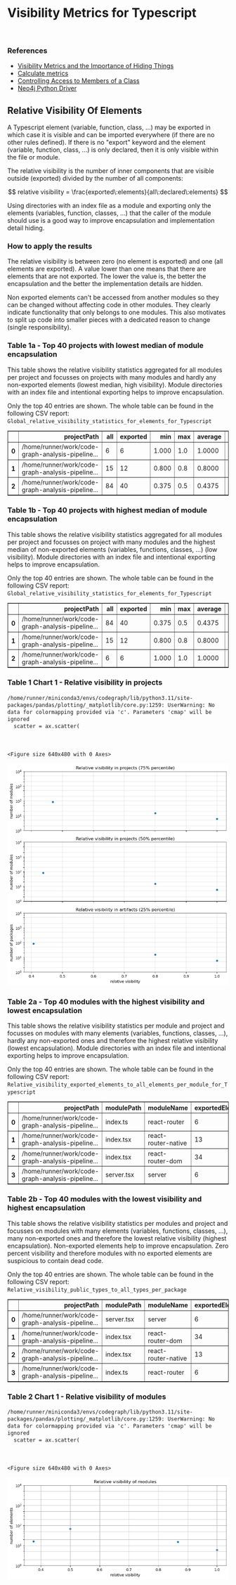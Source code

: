 # Visibility Metrics for Typescript
<br>  

### References
- [Visibility Metrics and the Importance of Hiding Things](https://dzone.com/articles/visibility-metrics-and-the-importance-of-hiding-th)
- [Calculate metrics](https://101.jqassistant.org/calculate-metrics/index.html)
- [Controlling Access to Members of a Class](https://docs.oracle.com/javase/tutorial/java/javaOO/accesscontrol.html)
- [Neo4j Python Driver](https://neo4j.com/docs/api/python-driver/current)









## Relative Visibility Of Elements

A Typescript element (variable, function, class, ...) may be exported in which case it is visible and can be imported everywhere (if there are no other rules defined). If there is no "export" keyword and the element (variable, function, class, ...) is only declared, then it is only visible within the file or module.

The relative visibility is the number of inner components that are visible outside (exported) divided by the number of all components:

$$ relative visibility = \frac{exported\:elements}{all\:declared\:elements} $$

Using directories with an index file as a module and exporting only the elements (variables, function, classes, ...) that the caller of the module should use is a good way to improve encapsulation and implementation detail hiding.

### How to apply the results

The relative visibility is between zero (no element is exported) and one (all elements are exported). A value lower than one means that there are elements that are not exported. The lower the value is, the better the encapsulation and the better the implementation details are hidden. 

Non exported elements can't be accessed from another modules so they can be changed without affecting code in other modules. They clearly indicate functionality that only belongs to one modules. This also motivates to split up code into smaller pieces with a dedicated reason to change (single responsibility).

### Table 1a - Top 40 projects with lowest median of module encapsulation

This table shows the relative visibility statistics aggregated for all modules per project and focusses on projects with many modules and hardly any non-exported elements (lowest median, high visibility). Module directories with an index file and intentional exporting helps to improve encapsulation.

Only the top 40 entries are shown. The whole table can be found in the following CSV report:  
`Global_relative_visibility_statistics_for_elements_for_Typescript`




<div>
<table border="1" class="dataframe">
  <thead>
    <tr style="text-align: right;">
      <th></th>
      <th>projectPath</th>
      <th>all</th>
      <th>exported</th>
      <th>min</th>
      <th>max</th>
      <th>average</th>
      <th>percentile25</th>
      <th>percentile50</th>
      <th>percentile75</th>
      <th>percentile90</th>
      <th>percentile95</th>
      <th>percentile99</th>
    </tr>
  </thead>
  <tbody>
    <tr>
      <th>0</th>
      <td>/home/runner/work/code-graph-analysis-pipeline...</td>
      <td>6</td>
      <td>6</td>
      <td>1.000</td>
      <td>1.0</td>
      <td>1.0000</td>
      <td>1.00000</td>
      <td>1.0000</td>
      <td>1.00000</td>
      <td>1.0000</td>
      <td>1.00000</td>
      <td>1.00000</td>
    </tr>
    <tr>
      <th>1</th>
      <td>/home/runner/work/code-graph-analysis-pipeline...</td>
      <td>15</td>
      <td>12</td>
      <td>0.800</td>
      <td>0.8</td>
      <td>0.8000</td>
      <td>0.80000</td>
      <td>0.8000</td>
      <td>0.80000</td>
      <td>0.8000</td>
      <td>0.80000</td>
      <td>0.80000</td>
    </tr>
    <tr>
      <th>2</th>
      <td>/home/runner/work/code-graph-analysis-pipeline...</td>
      <td>84</td>
      <td>40</td>
      <td>0.375</td>
      <td>0.5</td>
      <td>0.4375</td>
      <td>0.40625</td>
      <td>0.4375</td>
      <td>0.46875</td>
      <td>0.4875</td>
      <td>0.49375</td>
      <td>0.49875</td>
    </tr>
  </tbody>
</table>
</div>



### Table 1b - Top 40 projects with highest median of module encapsulation

This table shows the relative visibility statistics aggregated for all modules per project and focusses on project with many modules and the highest median of non-exported elements (variables, functions, classes, ...) (low visibility). Module directories with an index file and intentional exporting helps to improve encapsulation.

Only the top 40 entries are shown. The whole table can be found in the following CSV report:  
`Global_relative_visibility_statistics_for_elements_for_Typescript`




<div>
<table border="1" class="dataframe">
  <thead>
    <tr style="text-align: right;">
      <th></th>
      <th>projectPath</th>
      <th>all</th>
      <th>exported</th>
      <th>min</th>
      <th>max</th>
      <th>average</th>
      <th>percentile25</th>
      <th>percentile50</th>
      <th>percentile75</th>
      <th>percentile90</th>
      <th>percentile95</th>
      <th>percentile99</th>
    </tr>
  </thead>
  <tbody>
    <tr>
      <th>0</th>
      <td>/home/runner/work/code-graph-analysis-pipeline...</td>
      <td>84</td>
      <td>40</td>
      <td>0.375</td>
      <td>0.5</td>
      <td>0.4375</td>
      <td>0.40625</td>
      <td>0.4375</td>
      <td>0.46875</td>
      <td>0.4875</td>
      <td>0.49375</td>
      <td>0.49875</td>
    </tr>
    <tr>
      <th>1</th>
      <td>/home/runner/work/code-graph-analysis-pipeline...</td>
      <td>15</td>
      <td>12</td>
      <td>0.800</td>
      <td>0.8</td>
      <td>0.8000</td>
      <td>0.80000</td>
      <td>0.8000</td>
      <td>0.80000</td>
      <td>0.8000</td>
      <td>0.80000</td>
      <td>0.80000</td>
    </tr>
    <tr>
      <th>2</th>
      <td>/home/runner/work/code-graph-analysis-pipeline...</td>
      <td>6</td>
      <td>6</td>
      <td>1.000</td>
      <td>1.0</td>
      <td>1.0000</td>
      <td>1.00000</td>
      <td>1.0000</td>
      <td>1.00000</td>
      <td>1.0000</td>
      <td>1.00000</td>
      <td>1.00000</td>
    </tr>
  </tbody>
</table>
</div>



### Table 1 Chart 1 - Relative visibility in projects

    /home/runner/miniconda3/envs/codegraph/lib/python3.11/site-packages/pandas/plotting/_matplotlib/core.py:1259: UserWarning: No data for colormapping provided via 'c'. Parameters 'cmap' will be ignored
      scatter = ax.scatter(



    <Figure size 640x480 with 0 Axes>



    
![png](VisibilityMetricsTypescript_files/VisibilityMetricsTypescript_17_2.png)
    


### Table 2a - Top 40 modules with the highest visibility and lowest encapsulation

This table shows the relative visibility statistics per module and project and focusses on modules with many elements (variables, functions, classes, ...), hardly any non-exported ones and therefore the highest relative visibility (lowest encapsulation). Module directories with an index file and intentional exporting helps to improve encapsulation.

Only the top 40 entries are shown. The whole table can be found in the following CSV report:  
`Relative_visibility_exported_elements_to_all_elements_per_module_for_Typescript`




<div>
<table border="1" class="dataframe">
  <thead>
    <tr style="text-align: right;">
      <th></th>
      <th>projectPath</th>
      <th>modulePath</th>
      <th>moduleName</th>
      <th>exportedElements</th>
      <th>allElements</th>
      <th>relativeVisibility</th>
    </tr>
  </thead>
  <tbody>
    <tr>
      <th>0</th>
      <td>/home/runner/work/code-graph-analysis-pipeline...</td>
      <td>index.ts</td>
      <td>react-router</td>
      <td>6</td>
      <td>6</td>
      <td>1.000000</td>
    </tr>
    <tr>
      <th>1</th>
      <td>/home/runner/work/code-graph-analysis-pipeline...</td>
      <td>index.tsx</td>
      <td>react-router-native</td>
      <td>13</td>
      <td>15</td>
      <td>0.866667</td>
    </tr>
    <tr>
      <th>2</th>
      <td>/home/runner/work/code-graph-analysis-pipeline...</td>
      <td>index.tsx</td>
      <td>react-router-dom</td>
      <td>34</td>
      <td>68</td>
      <td>0.500000</td>
    </tr>
    <tr>
      <th>3</th>
      <td>/home/runner/work/code-graph-analysis-pipeline...</td>
      <td>server.tsx</td>
      <td>server</td>
      <td>6</td>
      <td>16</td>
      <td>0.375000</td>
    </tr>
  </tbody>
</table>
</div>



### Table 2b - Top 40 modules with the lowest visibility and highest encapsulation

This table shows the relative visibility statistics per modules and project and focusses on modules with many elements (variables, functions, classes, ...), many non-exported ones and therefore the lowest relative visibility (highest encapsulation). Non-exported elements help to improve encapsulation. Zero percent visibility and therefore modules with no exported elements are suspicious to contain dead code.

Only the top 40 entries are shown. The whole table can be found in the following CSV report:  
`Relative_visibility_public_types_to_all_types_per_package`




<div>
<table border="1" class="dataframe">
  <thead>
    <tr style="text-align: right;">
      <th></th>
      <th>projectPath</th>
      <th>modulePath</th>
      <th>moduleName</th>
      <th>exportedElements</th>
      <th>allElements</th>
      <th>relativeVisibility</th>
    </tr>
  </thead>
  <tbody>
    <tr>
      <th>0</th>
      <td>/home/runner/work/code-graph-analysis-pipeline...</td>
      <td>server.tsx</td>
      <td>server</td>
      <td>6</td>
      <td>16</td>
      <td>0.375000</td>
    </tr>
    <tr>
      <th>1</th>
      <td>/home/runner/work/code-graph-analysis-pipeline...</td>
      <td>index.tsx</td>
      <td>react-router-dom</td>
      <td>34</td>
      <td>68</td>
      <td>0.500000</td>
    </tr>
    <tr>
      <th>2</th>
      <td>/home/runner/work/code-graph-analysis-pipeline...</td>
      <td>index.tsx</td>
      <td>react-router-native</td>
      <td>13</td>
      <td>15</td>
      <td>0.866667</td>
    </tr>
    <tr>
      <th>3</th>
      <td>/home/runner/work/code-graph-analysis-pipeline...</td>
      <td>index.ts</td>
      <td>react-router</td>
      <td>6</td>
      <td>6</td>
      <td>1.000000</td>
    </tr>
  </tbody>
</table>
</div>



### Table 2 Chart 1 - Relative visibility of modules

    /home/runner/miniconda3/envs/codegraph/lib/python3.11/site-packages/pandas/plotting/_matplotlib/core.py:1259: UserWarning: No data for colormapping provided via 'c'. Parameters 'cmap' will be ignored
      scatter = ax.scatter(



    <Figure size 640x480 with 0 Axes>



    
![png](VisibilityMetricsTypescript_files/VisibilityMetricsTypescript_24_2.png)
    

